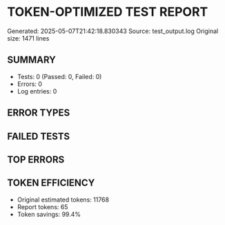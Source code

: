 # TOKEN-OPTIMIZED TEST REPORT
Generated: 2025-05-07T21:42:18.830343
Source: test_output.log
Original size: 1471 lines

## SUMMARY
- Tests: 0 (Passed: 0, Failed: 0)
- Errors: 0
- Log entries: 0

## ERROR TYPES

## FAILED TESTS

## TOP ERRORS
## TOKEN EFFICIENCY
- Original estimated tokens: 11768
- Report tokens: 65
- Token savings: 99.4%